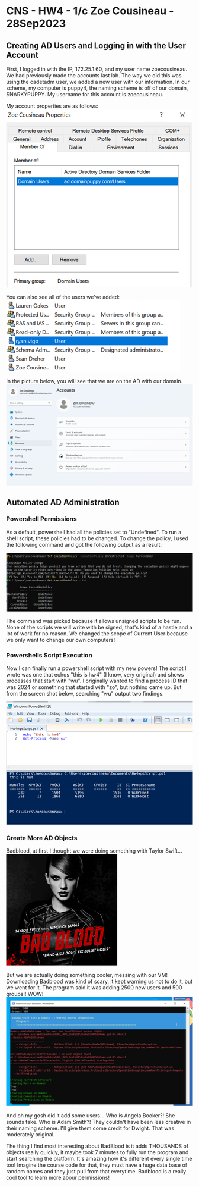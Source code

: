 # CNS - HW4 - 1/c Zoe Cousineau - 28Sep2023

## Creating AD Users and Logging in with the User Account
First, I logged in with the IP, 172.25.1.60, and my user name zoecousineau. We had previously made the accounts last lab. The way we did this was using the cadetadm user, we added a new user with our information. In our scheme, my computer is puppy4, the naming scheme is off of our domain, SNARKYPUPPY. My username for this account is zoecousineau.

My account properties are as follows:
![My Account Properties](HW4/ZCousineauProperties.png)

You can also see all of the users we've added:
![User List](HW4/Users.png)

In the picture below, you will see that we are on the AD with our domain. 
![My Account Set Up](HW4/userHW4_1.png)

## Automated AD Administration

### Powershell Permissions
As a default, powershell had all the policies set to "Undefined". To run a shell script, these policies had to be changed. To change the policy, I used the following command and got the following output as a result:

![Policy Change](HW4/executionpolicychangeHW4.png)

The command was picked because it allows unsigned scripts to be run. None of the scripts we will write with be signed, that's kind of a hastle and a lot of work for no reason. We changed the scope of Current User because we only want to change our own computers! 


### Powershells Script Execution
Now I can finally run a powershell script with my new powers! The script I wrote was one that echos "this is hw4" (I know, very original) and shows processes that start with "wu". I originally wanted to find a process ID that was 2024 or something that started with "zo", but nothing came up. But from the screen shot below, searching "wu" output two findings. 

![Powershell Script](HW4/powershellHW4_real.png)


### Create More AD Objects
Badblood, at first I thought we were doing something with Taylor Swift...
![Taylor Swift's Hit Single: Bad Blood](HW4/Taylor_Swift_Feat._Kendrick_Lamar_-_Bad_Blood_(Official_Single_Cover).png)

But we are actually doing something cooler, messing with our VM! Downloading Badblood was kind of scary, it kept warning us not to do it, but we went for it. The program said it was adding 2500 new users and 500 groups!! WOW!
![BadBlood working](HW4/thumbnail_image.png)

And oh my gosh did it add some users... Who is Angela Booker?! She sounds fake. Who is Adam Smith?! They couldn't have been less creative in their naming scheme. I'll give them come credit for Dwight. That was moderately original. 

The thing I find most interesting about BadBlood is it adds THOUSANDS of objects really quickly, it maybe took 7 minutes to fully run the program and start searching the platform. It's amazing how it's different every single time too! Imagine the course code for that, they must have a huge data base of random names and they just pull from that everytime. Badblood is a really cool tool to learn more abour permissions!
